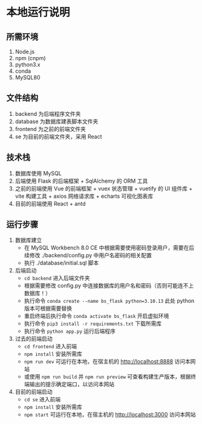 
# 本地运行说明

## 所需环境

1. Node.js
2. npm (cnpm)
3. python3.x
4. conda
5. MySQL80

## 文件结构

1. backend 为后端程序文件夹
2. database 为数据库建表脚本文件夹
3. frontend 为之前的前端文件夹
4. se 为目前的前端文件夹，采用 React

## 技术栈

1. 数据库使用 MySQL
2. 后端使用 Flask 的后端框架 + SqlAlchemy 的 ORM 工具
3. 之前的前端使用 Vue 的前端框架 + vuex 状态管理 + vuetify 的 UI 组件库 + vite 构建工具 + axios 网络请求库 + echarts 可视化图表库
4. 目前的前端使用 React + antd

## 运行步骤

1. 数据库建立
   * 在 MySQL Workbench 8.0 CE 中根据需要使用密码登录用户，需要在后续修改 ./backend/config.py 中用户名密码的相关配置
   <!-- * 执行 ./database/create.sql 脚本（**目前可不执行，只需执行“create database EDU;”**） -->
   * 执行 ./database/initial.sql 脚本
2. 后端启动
   * `cd backend` 进入后端文件夹
   * 根据需要修改 config.py 中连接数据库的用户名和密码（否则可能连不上数据库！）
   * 执行命令 `conda create --name bs_flask python=3.10.13` 此处 python 版本可根据需要替换
   * 重启终端后执行命令 `conda activate bs_flask` 开启虚拟环境
   * 执行命令 `pip3 install -r requirements.txt` 下载所需库
   * 执行命令 `python app.py` 运行后端程序
3. 过去的前端启动
   * `cd frontend` 进入前端
   * `npm install` 安装所需库
   * `npm run dev` 可运行在本地，在宿主机的 <http://localhost:8888> 访问本网站
   * 或使用 `npm run build` 并 `npm run preview` 可查看构建生产版本，根据终端输出的提示确定端口，以访问本网站
4. 目前的前端启动
   * `cd se` 进入前端
   * `npm install` 安装所需库
   * `npm start` 可运行在本地，在宿主机的 <http://localhost:3000> 访问本网站
